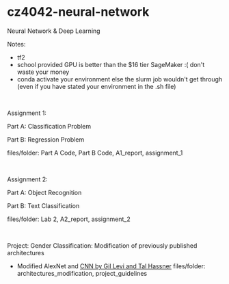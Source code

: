 # cz4042-neural-network
Neural Network &amp; Deep Learning

Notes:
- tf2
- school provided GPU is better than the $16 tier SageMaker :( don't waste your money
- conda activate your environment else the slurm job wouldn't get through (even if you have stated your environment in the .sh file) 


&nbsp;&nbsp;&nbsp;

Assignment 1:

Part A: Classification Problem

Part B: Regression Problem

files/folder: Part A Code, Part B Code, A1_report, assignment_1


&nbsp;

Assignment 2:

Part A: Object Recognition

Part B: Text Classification

files/folder: Lab 2, A2_report, assignment_2

&nbsp;


Project:
Gender Classification: Modification of previously published architectures
- Modified AlexNet and [CNN by Gil Levi and Tal Hassner](https://github.com/GilLevi/AgeGenderDeepLearning)
files/folder: architectures_modification, project_guidelines
